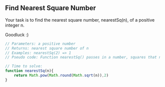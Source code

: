 ## Find Nearest Square Number

Your task is to find the nearest square number, nearestSq(n), of a positive integer n.

Goodluck :)

```javascript
// Parameters: a positive number
// Returns: nearest square number of n
// Examples: nearestSq(2) => 1
// Pseudo code: Function nearestSq() passes in a number, squares that number with Math.pow(), rounds it to the nearest number with Math.round(), and then takes the square root with Math.sqrt().

// Time to solve: 
function nearestSq(n){
    return Math.pow(Math.round(Math.sqrt(n)),2)
}
```
